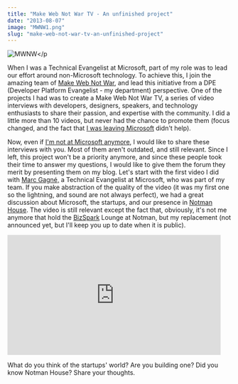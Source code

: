 ```yaml
---
title: "Make Web Not War TV - An unfinished project"
date: "2013-08-07"
image: "MWNW1.png"
slug: "make-web-not-war-tv-an-unfinished-project"
---
```


![MWNW](images/MWNW1.png)</p

When I was a Technical Evangelist at Microsoft, part of my role was to lead our effort around non-Microsoft technology. To achieve this, I join the amazing team of [Make Web Not War](https://web.archive.org/web/20130628080719/http://www.webnotwar.ca/), and lead this initiative from a DPE (Developer Platform Evangelist - my department) perspective. One of the projects I had was to create a Make Web Not War TV, a series of video interviews with developers, designers, speakers, and technology enthusiasts to share their passion, and expertise with the community. I did a little more than 10 videos, but never had the chance to promote them (focus changed, and the fact that [I was leaving Microsoft](http://fred.dev/im-leaving-microsoft-looking-for-a-new-opportunity/ "I’m leaving Microsoft, looking for a new opportunity") didn't help).

Now, even if [I'm not at Microsoft anymore](http://fred.dev/im-joining-mozilla/ "I’m joining Mozilla"), I would like to share these interviews with you. Most of them aren't outdated, and still relevant. Since I left, this project won't be a priority anymore, and since these people took their time to answer my questions, I would like to give them the forum they merit by presenting them on my blog. Let's start with the first video I did with [Marc Gagné,](https://twitter.com/marc_gagne) a Technical Evangelist at Microsoft, who was part of my team. If you make abstraction of the quality of the video (it was my first one so the lightning, and sound are not always perfect), we had a great discussion about Microsoft, the startups, and our presence in [Notman House](https://notman.org). The video is still relevant except the fact that, obviously, it's not me anymore that hold the [BizSpark](https://www.microsoft.com/bizspark/) Lounge at Notman, but my replacement (not announced yet, but I'll keep you up to date when it is public).

<iframe src="https://www.youtube.com/embed/NnPOUG6y5KE?feature=oembed" width="480" height="270" frameborder="0" allowfullscreen="allowfullscreen"></iframe>

What do you think of the startups' world? Are you building one? Did you know Notman House? Share your thoughts.
